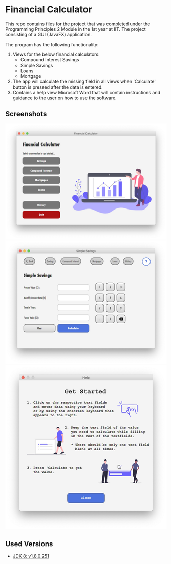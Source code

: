 # Financial Calculator

This repo contains files for the project that was completed under the Programming Principles 2 Module in the 1st year at IIT. The project consisting of a GUI (JavaFX) application.

The program has the following functionality:
 1.  Views for the below financial calculators:
		-  Compound Interest Savings
		- Simple Savings
		- Loans
		- Mortgage
2. The app will calculate the missing field in all views when 'Calculate' button is pressed after the data is entered.
3. Contains a help view Microsoft Word that will contain instructions and guidance to the user on how to use the software.

## Screenshots

<img src="screenshots/home.jpg" width="700">
<img src="screenshots/savings.jpg" width="700">
<img src="screenshots/help.jpg" width="700">

## Used Versions  
* [JDK 8: v1.8.0.251 ](https://www.oracle.com/java/technologies/javase/javase-jdk8-downloads.html)

